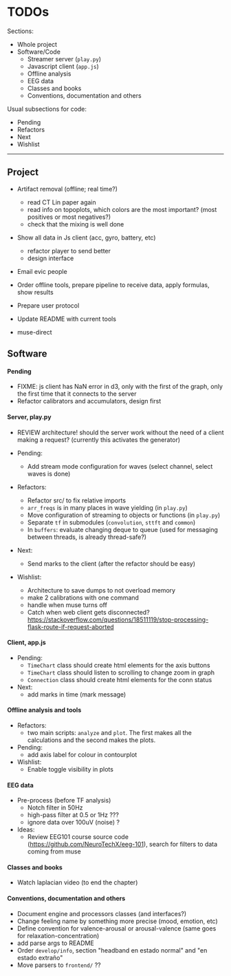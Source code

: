 # TODOs

Sections:
* Whole project
* Software/Code
  - Streamer server (`play.py`)
  - Javascript client (`app.js`)
  - Offline analysis
  - EEG data
  - Classes and books
  - Conventions, documentation and others

Usual subsections for code:
* Pending
* Refactors
* Next
* Wishlist

***

## Project

* Artifact removal (offline; real time?)
  - read CT Lin paper again
  - read info on topoplots, which colors are the most important? (most positives or most negatives?)
  - check that the mixing is well done

* Show all data in Js client (acc, gyro, battery, etc)
  - refactor player to send better
  - design interface

* Email evic people
* Order offline tools, prepare pipeline to receive data, apply formulas, show results
* Prepare user protocol
* Update README with current tools
* muse-direct

## Software

#### Pending
* FIXME: js client has NaN error in d3, only with the first of the graph, only the first time that it connects to the server
* Refactor calibrators and accumulators, design first

#### Server, play.py
* REVIEW architecture! should the server work without the need of a client making a request? (currently this activates the generator)

* Pending:
  - Add stream mode configuration for waves (select channel, select waves is done)

* Refactors:
  - Refactor src/ to fix relative imports
  - `arr_freqs` is in many places in wave yielding (in `play.py`)
  - Move configuration of streaming to objects or functions (in `play.py`)
  - Separate `tf` in submodules (`convolution`, `sttft` and `common`)
  - In `buffers`: evaluate changing deque to queue (used for messaging between threads, is already thread-safe?)

* Next:
  - Send marks to the client (after the refactor should be easy)

* Wishlist:
  - Architecture to save dumps to not overload memory
  - make 2 calibrations with one command
  - handle when muse turns off
  - Catch when web client gets disconnected? https://stackoverflow.com/questions/18511119/stop-processing-flask-route-if-request-aborted

#### Client, app.js
* Pending:
  - `TimeChart` class should create html elements for the axis buttons
  - `TimeChart` class should listen to scrolling to change zoom in graph
  - `Connection` class should create html elements for the conn status
* Next:
  - add marks in time (mark message)

#### Offline analysis and tools
* Refactors:
  - two main scripts: `analyze` and `plot`. The first makes all the calculations and the second makes the plots.
* Pending:
  - add axis label for colour in contourplot
* Wishlist:
  - Enable toggle visibility in plots

#### EEG data
* Pre-process (before TF analysis)
  + Notch filter in 50Hz
  + high-pass filter at 0.5 or 1Hz ???
  + ignore data over 100uV (noise) ?
* Ideas:
  + Review EEG101 course source code (https://github.com/NeuroTechX/eeg-101), search for filters to data coming from muse

#### Classes and books
* Watch laplacian video (to end the chapter)

#### Conventions, documentation and others
* Document engine and processors classes (and interfaces?)
* Change feeling name by something more precise (mood, emotion, etc)
* Define convention for valence-arousal or arousal-valence (same goes for relaxation-concentration)
* add parse args to README
* Order `develop/info`, section "headband en estado normal" and "en estado extraño"
* Move parsers to `frontend/` ??

